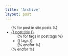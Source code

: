```yaml
---
title: 'Archive'
layout: post
---
```


<ul style="font-size:smaller">
    {% for post in site.posts %}
      <li class='mt-4'>
        <a class="is-capitalized" href="{{ post.url }}">{{ post.title }} </a> <ul>
  {% for tags in post.tags %}
    <li>{{ tags }}</li>
  {% endfor %}
</ul>
      </li>
    {% endfor %}
</ul>

